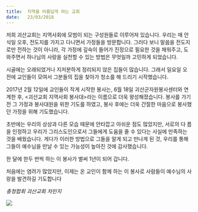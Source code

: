 ```yaml
---
title:  지역을 아름답게 하는 교회
date:   23/03/2018
---
```


저희 괴산교회는 지역사회에 모범이 되는 구성원들로 이루어져 있습니다. 우리는 매 안
식일 오후, 전도지를 가지고 다니면서 가정들을 방문합니다. 그러다 보니 말씀을 전도지
로만 전하는 것이 아니라, 각 가정에 깊숙이 들어가 진정으로 필요한 것을 채워주고, 도
와주면서 하나님의 사랑을 실천할 수 있는 방법은 무엇일까 고민하게 되었습니다.

시골에는 오래되었거나 지저분하게 정리되지 않은 집들이 많습니다. 그래서 일요일 오
전에 교인들이 모여서 그분들의 집을 찾아가 청소를 해 드리기 시작했습니다.

2017년 2월 12일에 교인들이 작게 시작한 봉사는, 6월 18일 괴산군자원봉사센터와 연
계한 후, <괴산교회 지역사회 봉사대>라는 이름으로 더욱 왕성해졌습니다. 봉사를 가기
전 그 가정과 봉사대원을 위한 기도를 하였고, 봉사 후에는 더욱 간절한 마음으로 봉사했
던 가정을 위해 기도했습니다.

초반에는 우리의 상상과 다른 모습 때문에 안타깝고 아쉬운 점도 많았지만, 서로의 다
름을 인정하고 우리가 그리스도인으로서 그들에게 도움을 줄 수 있다는 사실에 만족하는
것을 배웠습니다. 게다가 이러한 방법으로 그들을 알게 되고 만나게 된 것, 우리를 통해
그들이 예수님을 만날 수 있는 가능성이 높아진 것에 감사했습니다.

한 달에 한두 번씩 하는 이 봉사가 벌써 1년이 되어 갑니다.

처음에는 염려가 많았지만, 이제는 온 교인이 함께 하는 이 봉사로 사람들이 예수님의
사랑을 발견하길 기도합니다

_충청합회 괴산교회 차민지_

![](url)